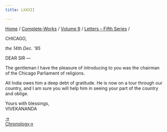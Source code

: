 ```yaml
---
title: LXXVII

---
```



[Home](../../../index.htm) / [Complete-Works](../../complete_works.htm)
/ [Volume 9](../volume_9_contents.htm) / [Letters – Fifth
Series](letters_fifth_series_contents.htm) /



CHICAGO,

*the 14th Dec. '95*

DEAR SIR —

The gentleman I have the pleasure of introducing to you was the chairman
of the Chicago Parliament of religions.

All India owes him a deep debt of gratitude. He is now on a tour through
our country, and I am sure you will help him in seeing your part of the
country and oblige.

Yours with blessings,  
VIVEKANANDA

[→](078_christina.htm)  
[Chronology→](../../volume_8/epistles_fourth_series/064_blessed_and_beloved.htm)


